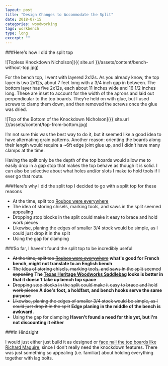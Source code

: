 ```yaml
---
layout: post
title: "Design Changes to Accommodate the Split"
date: 2018-07-15
categories: woodworking
tags: workbench
type: long
excerpt: ""
---
```


###Here's how I did the split top

![Topless Knockdown Nicholson]({{ site.url }}/assets/content/bench-without-top.jpg)

For the bench top, I went with layered 2x12s. As you already know, the top layer is two 2x12s, about 7 feet long with a 3/4 inch gap in between. The bottom layer has five 2x12s, each about 11 inches wide and 16 1/2 inches long. These are inset to account for the width of the aprons and laid out perpendicular to the top boards. They’re held on with glue, but I used screws to clamp them down, and then removed the screws once the glue was dried.  

![Top of the Bottom of the Knockdown Nicholson]({{ site.url }}/assets/content/top-from-bottom.jpg)

I’m not sure this was the best way to do it, but it seemed like a good idea to have alternating grain patterns. Another reason: orienting the boards along their length would require  a ~6ft edge joint glue up, and I didn't have many clamps at the time.

Having the split only be the depth of the top boards would allow me to easily drop in a gap stop that makes the top behave as though it is solid. I can also be selective about what holes and/or slots I make to hold tools if I ever go that route.


###Here's why I did the split top
I decided to go with a split top for these reasons

 - At the time, split top [Roubos were everywhere](https://thewoodwhispererguild.com/product/split-top-roubo-workbench/)
 - The idea of storing chisels, marking tools, and saws in the split seemed appealing
 - Dropping stop blocks in the split could make it easy to brace and hold work pieces
 - Likewise, planing the edges of smaller 3/4 stock would be simple, as I could just drop it in the split
 - Using the gap for clamping


###So far, I haven't found the split top to be incredibly useful

 - ~~At the time, split top [Roubos were everywhere](https://thewoodwhispererguild.com/product/split-top-roubo-workbench/)~~ **what's good for French bench, might not translate to an English bench**
 - ~~The idea of storing chisels, marking tools, and saws in the split seemed appealing~~ **The [Texas Heritage Woodworks Saddlebag](http://www.txheritage.net/saddlebag) looks is better in that it doesn't take up bench top space**
 - ~~Dropping stop blocks in the split could make it easy to brace and hold work pieces~~ **A doe's foot, a holdfast, and bench hooks serve the same purpose**
 - ~~Likewise, planing the edges of smaller 3/4 stock would be simple, as I could just drop it in the split~~ **Edge planing in the middle of the bench is awkward.**
 - Using the gap for clamping **Haven't found a need for this yet, but I'm not discounting it either**

###In Hindsight

I would just either just build it as designed or [face nail the top boards like Richard Maguire](https://www.theenglishwoodworker.com/the-planked-top-what-how-why/), since I don't really need the knockdown features. There was just something so appealing (i.e. familiar) about holding everything together with lag bolts.
